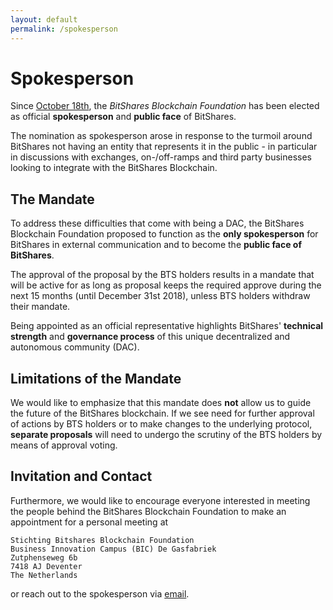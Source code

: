 ```yaml
---
layout: default
permalink: /spokesperson
---
```


# Spokesperson

Since [October 18th](/announcements/2017-10-18-bbf-elected-as-spokesperson),
the *BitShares Blockchain Foundation* has been elected as official
**spokesperson** and **public face** of BitShares.

The nomination as spokesperson arose in response to the turmoil around
BitShares not having an entity that represents it in the public - in
particular in discussions with exchanges, on-/off-ramps and third party
businesses looking to integrate with the BitShares Blockchain.

## The Mandate

To address these difficulties that come with being a DAC, the BitShares
Blockchain Foundation proposed to function as the **only spokesperson**
for BitShares in external communication and to become the **public face
of BitShares**.

The approval of the proposal by the BTS holders results in a mandate
that will be active for as long as proposal keeps the required approve
during the next 15 months (until December 31st 2018), unless BTS holders
withdraw their mandate.

Being appointed as an official representative highlights BitShares'
**technical strength** and **governance process** of this unique
decentralized and autonomous community (DAC). 

## Limitations of the Mandate

We would like to emphasize that this mandate does **not** allow us to
guide the future of the BitShares blockchain. If we see need for further
approval of actions by BTS holders or to make changes to the underlying
protocol, **separate proposals** will need to undergo the scrutiny of the
BTS holders by means of approval voting.

## Invitation and Contact

Furthermore, we would like to encourage everyone interested in meeting
the people behind the BitShares Blockchain Foundation to make an
appointment for a personal meeting at 

    Stichting Bitshares Blockchain Foundation
    Business Innovation Campus (BIC) De Gasfabriek
    Zutphenseweg 6b
    7418 AJ Deventer
    The Netherlands

or reach out to the spokesperson via [email](mailto:spokesperson@bitshares.foundation).

